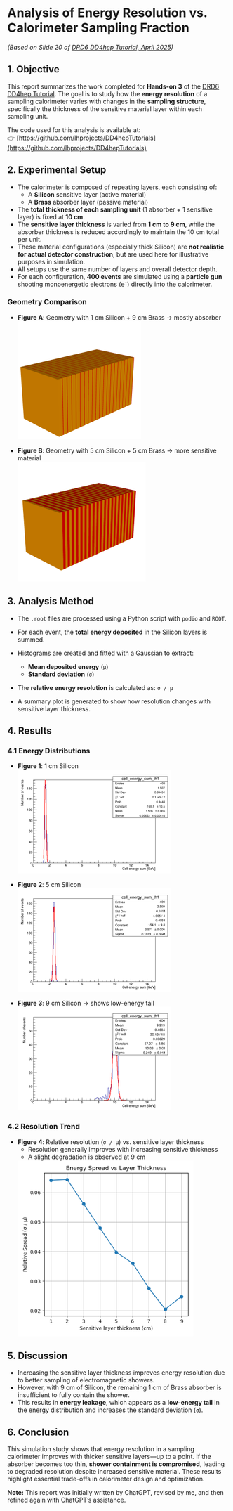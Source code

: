 # Analysis of Energy Resolution vs. Calorimeter Sampling Fraction  
*(Based on Slide 20 of [DRD6 DD4hep Tutorial, April 2025](https://indico.ijclab.in2p3.fr/event/11400/sessions/5873/attachments/25413/37372/DRD6DD4hepTutorial_April2025.pdf))*


## 1. Objective

This report summarizes the work completed for **Hands-on 3** of the [DRD6 DD4hep Tutorial](https://indico.ijclab.in2p3.fr/event/11400/sessions/5873/attachments/25413/37372/DRD6DD4hepTutorial_April2025.pdf). The goal is to study how the **energy resolution** of a sampling calorimeter varies with changes in the **sampling structure**, specifically the thickness of the sensitive material layer within each sampling unit.

The code used for this analysis is available at:  
👉 [https://github.com/lhprojects/DD4hepTutorials](https://github.com/lhprojects/DD4hepTutorials)

## 2. Experimental Setup

- The calorimeter is composed of repeating layers, each consisting of:
  - A **Silicon** sensitive layer (active material)
  - A **Brass** absorber layer (passive material)
- The **total thickness of each sampling unit** (1 absorber + 1 sensitive layer) is fixed at **10 cm**.
- The **sensitive layer thickness** is varied from **1 cm to 9 cm**, while the absorber thickness is reduced accordingly to maintain the 10 cm total per unit.
- These material configurations (especially thick Silicon) are **not realistic for actual detector construction**, but are used here for illustrative purposes in simulation.
- All setups use the same number of layers and overall detector depth.
- For each configuration, **400 events** are simulated using a **particle gun** shooting monoenergetic electrons (e⁻) directly into the calorimeter.

### Geometry Comparison

- **Figure A**: Geometry with 1 cm Silicon + 9 cm Brass → mostly absorber  
  <img src="2025-05-12-EnergyResolutionVsSamplingFraction/S1A9.png" style="zoom:50%;" />

- **Figure B**: Geometry with 5 cm Silicon + 5 cm Brass → more sensitive material  
  <img src="2025-05-12-EnergyResolutionVsSamplingFraction/S5A5.png" style="zoom:50%;" />

## 3. Analysis Method

- The `.root` files are processed using a Python script with `podio` and `ROOT`.
- For each event, the **total energy deposited** in the Silicon layers is summed.
- Histograms are created and fitted with a Gaussian to extract:
  - **Mean deposited energy** (`μ`)
  - **Standard deviation** (`σ`)
- The **relative energy resolution** is calculated as: `σ / μ`

- A summary plot is generated to show how resolution changes with sensitive layer thickness.

## 4. Results

### 4.1 Energy Distributions

- **Figure 1**: 1 cm Silicon  
  <img src="2025-05-12-EnergyResolutionVsSamplingFraction/simplecalo_1_cell_energy_sum.png" style="zoom:50%;" />

- **Figure 2**: 5 cm Silicon  
  <img src="2025-05-12-EnergyResolutionVsSamplingFraction/simplecalo_5_cell_energy_sum.png" style="zoom:50%;" />

- **Figure 3**: 9 cm Silicon → shows low-energy tail  
  <img src="2025-05-12-EnergyResolutionVsSamplingFraction/simplecalo_9_cell_energy_sum.png" style="zoom:50%;" />

### 4.2 Resolution Trend

- **Figure 4**: Relative resolution (`σ / μ`) vs. sensitive layer thickness  
  - Resolution generally improves with increasing sensitive thickness  
  - A slight degradation is observed at 9 cm  
  <img src="2025-05-12-EnergyResolutionVsSamplingFraction/summary_sigma_over_mean.png" style="zoom:80%;" />

## 5. Discussion

- Increasing the sensitive layer thickness improves energy resolution due to better sampling of electromagnetic showers.
- However, with 9 cm of Silicon, the remaining 1 cm of Brass absorber is insufficient to fully contain the shower.
- This results in **energy leakage**, which appears as a **low-energy tail** in the energy distribution and increases the standard deviation (`σ`).

## 6. Conclusion

This simulation study shows that energy resolution in a sampling calorimeter improves with thicker sensitive layers—up to a point. If the absorber becomes too thin, **shower containment is compromised**, leading to degraded resolution despite increased sensitive material. These results highlight essential trade-offs in calorimeter design and optimization.


**Note:** This report was initially written by ChatGPT, revised by me, and then refined again with ChatGPT’s assistance.
